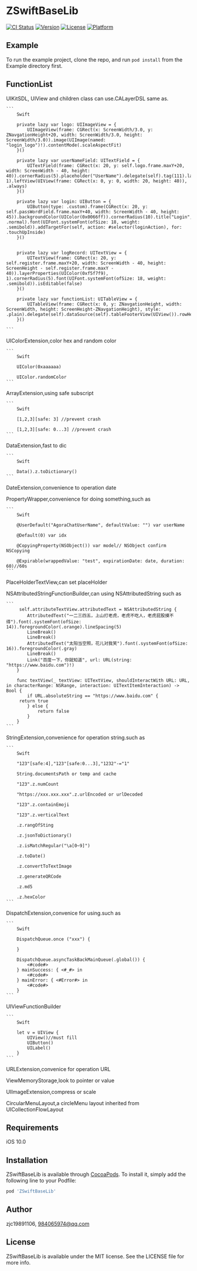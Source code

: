 # ZSwiftBaseLib

[![CI Status](https://img.shields.io/travis/zjc19891106/ZSwiftBaseLib.svg?style=flat)](https://travis-ci.org/zjc19891106/ZSwiftBaseLib)
[![Version](https://img.shields.io/cocoapods/v/ZSwiftBaseLib.svg?style=flat)](https://cocoapods.org/pods/ZSwiftBaseLib)
[![License](https://img.shields.io/cocoapods/l/ZSwiftBaseLib.svg?style=flat)](https://cocoapods.org/pods/ZSwiftBaseLib)
[![Platform](https://img.shields.io/cocoapods/p/ZSwiftBaseLib.svg?style=flat)](https://cocoapods.org/pods/ZSwiftBaseLib)

## Example

To run the example project, clone the repo, and run `pod install` from the Example directory first.

## FunctionList

UIKitSDL, UIView and children class can use.CALayerDSL same as.

    ```
        Swift
        
        private lazy var logo: UIImageView = {
            UIImageView(frame: CGRect(x: ScreenWidth/3.0, y: ZNavgationHeight+20, width: ScreenWidth/3.0, height: ScreenWidth/3.0)).image(UIImage(named: "login_logo")!).contentMode(.scaleAspectFit)
        }()
    
        private lazy var userNameField: UITextField = {
            UITextField(frame: CGRect(x: 20, y: self.logo.frame.maxY+20, width: ScreenWidth - 40, height: 40)).cornerRadius(5).placeholder("UserName").delegate(self).tag(111).layerProperties(UIColor(0xf5f7f9), 1).leftView(UIView(frame: CGRect(x: 0, y: 0, width: 20, height: 40)), .always)
        }()
    
        private lazy var login: UIButton = {
            UIButton(type: .custom).frame(CGRect(x: 20, y: self.passWordField.frame.maxY+40, width: ScreenWidth - 40, height: 45)).backgroundColor(UIColor(0x0066ff)).cornerRadius(10).title("Login", .normal).font(UIFont.systemFont(ofSize: 18, weight: .semibold)).addTargetFor(self, action: #selector(loginAction), for: .touchUpInside)
        }()
    
    
        private lazy var logRecord: UITextView = {
            UITextView(frame: CGRect(x: 20, y: self.register.frame.maxY+20, width: ScreenWidth - 40, height: ScreenHeight - self.register.frame.maxY - 40)).layerProperties(UIColor(0xf5f7f9), 1).cornerRadius(5).font(UIFont.systemFont(ofSize: 18, weight: .semibold)).isEditable(false)
        }()
        
        private lazy var functionList: UITableView = {
            UITableView(frame: CGRect(x: 0, y: ZNavgationHeight, width: ScreenWidth, height: ScreenHeight-ZNavgationHeight), style: .plain).delegate(self).dataSource(self).tableFooterView(UIView()).rowHeight(50)
        }()

    ```
UIColorExtension,color hex and random color

    ```
        Swift
        
        UIColor(0xaaaaaa)
        
        UIColor.randomColor
    ```
ArrayExtension,using safe subscript

    ```
        Swift
        
        [1,2,3][safe: 3] //prevent crash
        
        [1,2,3][safe: 0...3] //prevent crash
    ```
    
DataExtension,fast to dic

    ```
        Swift
        
        Data().z.toDictionary()
    ```

DateExtension,convenience to operation date

PropertyWrapper,convenience for doing something,such as

    ```
        Swift
        
        @UserDefault("AgoraChatUserName", defaultValue: "") var userName
        
        @Default(0) var idx
        
        @CopyingProperty(NSObject()) var model// NSObject confirm NSCopying
        
        @Expirable(wrappedValue: "test", expirationDate: date, duration: 60)//60s
    ```
PlaceHolderTextView,can set placeHolder

NSAttributedStringFunctionBuilder,can using NSAttributedString such as

    ```
         self.attributeTextView.attributedText = NSAttributedString {
            AttributedText("一二三四五，上山打老虎，老虎不吃人，老虎屁股摸不得").font(.systemFont(ofSize: 14)).foregroundColor(.orange).lineSpacing(5)
            LineBreak()
            LineBreak()
            AttributedText("太阳当空照，花儿对我笑").font(.systemFont(ofSize: 16)).foregroundColor(.gray)
            LineBreak()
            Link("百度一下，你就知道", url: URL(string: "https://www.baidu.com")!)
        }
        
        func textView(_ textView: UITextView, shouldInteractWith URL: URL, in characterRange: NSRange, interaction: UITextItemInteraction) -> Bool {
            if URL.absoluteString == "https://www.baidu.com" {
         return true
            } else {
                return false
            }
        }
    ```
    
StringExtension,convenience for operation string.such as

    ```
        Swift
        
        "123"[safe:4],"123"[safe:0...3],"1232"-="1"
        
        String.documentsPath or temp and cache
        
        "123".z.numCount
        
        "https://xxx.xxx.xxx".z.urlEncoded or urlDecoded
        
        "123".z.containEmoji
        
        "123".z.verticalText
        
        .z.rangOfSting
        
        .z.jsonToDictionary()
        
        .z.isMatchRegular("\a[0~9]")
        
        .z.toDate()
        
        .z.convertToTextImage
        
        .z.generateQRCode
        
        .z.md5
        
        .z.hexColor
    ```

DispatchExtension,convenice for using.such as

    ```
        Swift
        
        DispatchQueue.once ("xxx") {
        
        }
        
        DispatchQueue.asyncTaskBackMainQueue(.global()) {
            <#code#>
        } mainSuccess: { <#_#> in
            <#code#>
        } mainError: { <#Error#> in
            <#code#>
        }
    ```
    
UIViewFunctionBuilder

    ```
        Swift
        
        let v = UIView {
            UIView()//must fill
            UIButton()
            UILabel()
        }
    ```
    
URLExtension,convenice for operation URL

ViewMemoryStorage,look to pointer or value

UIImageExtension,compress or scale

CircularMenuLayout,a circleMenu layout inherited from UICollectionFlowLayout


## Requirements

iOS 10.0 

## Installation

ZSwiftBaseLib is available through [CocoaPods](https://cocoapods.org). To install
it, simply add the following line to your Podfile:

```ruby
pod 'ZSwiftBaseLib'
```

## Author

zjc19891106, 984065974@qq.com

## License

ZSwiftBaseLib is available under the MIT license. See the LICENSE file for more info.
